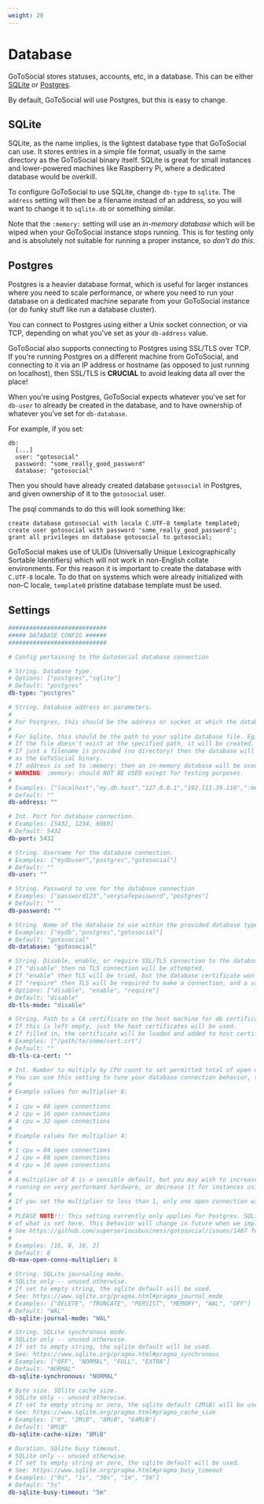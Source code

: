```yaml
---
weight: 20
---
```


# Database

GoToSocial stores statuses, accounts, etc, in a database. This can be either [SQLite](https://sqlite.org/index.html) or [Postgres](https://www.postgresql.org/).

By default, GoToSocial will use Postgres, but this is easy to change.

## SQLite

SQLite, as the name implies, is the lightest database type that GoToSocial can use. It stores entries in a simple file format, usually in the same directory as the GoToSocial binary itself. SQLite is great for small instances and lower-powered machines like Raspberry Pi, where a dedicated database would be overkill.

To configure GoToSocial to use SQLite, change `db-type` to `sqlite`. The `address` setting will then be a filename instead of an address, so you will want to change it to `sqlite.db` or something similar.

Note that the `:memory:` setting will use an *in-memory database* which will be wiped when your GoToSocial instance stops running. This is for testing only and is absolutely not suitable for running a proper instance, so *don't do this*.

## Postgres

Postgres is a heavier database format, which is useful for larger instances where you need to scale performance, or where you need to run your database on a dedicated machine separate from your GoToSocial instance (or do funky stuff like run a database cluster).

You can connect to Postgres using either a Unix socket connection, or via TCP, depending on what you've set as your `db-address` value.

GoToSocial also supports connecting to Postgres using SSL/TLS over TCP. If you're running Postgres on a different machine from GoToSocial, and connecting to it via an IP address or hostname (as opposed to just running on localhost), then SSL/TLS is **CRUCIAL** to avoid leaking data all over the place!

When you're using Postgres, GoToSocial expects whatever you've set for `db-user` to already be created in the database, and to have ownership of whatever you've set for `db-database`.

For example, if you set:

```text
db:
  [...]
  user: "gotosocial"
  password: "some_really_good_password"
  database: "gotosocial"  
```

Then you should have already created database `gotosocial` in Postgres, and given ownership of it to the `gotosocial` user.

The psql commands to do this will look something like:

```psql
create database gotosocial with locale C.UTF-8 template template0;
create user gotosocial with password 'some_really_good_password';
grant all privileges on database gotosocial to gotosocial;
```

GoToSocial makes use of ULIDs (Universally Unique Lexicographically Sortable Identifiers) which will not work in non-English collate environments. For this reason it is important to create the database with `C.UTF-8` locale. To do that on systems which were already initialized with non-C locale, `template0` pristine database template must be used.

## Settings

```yaml
############################
##### DATABASE CONFIG ######
############################

# Config pertaining to the Gotosocial database connection

# String. Database type.
# Options: ["postgres","sqlite"]
# Default: "postgres"
db-type: "postgres"

# String. Database address or parameters.
#
# For Postgres, this should be the address or socket at which the database can be reached.
#
# For Sqlite, this should be the path to your sqlite database file. Eg., /opt/gotosocial/sqlite.db.
# If the file doesn't exist at the specified path, it will be created.
# If just a filename is provided (no directory) then the database will be created in the same directory
# as the GoToSocial binary.
# If address is set to :memory: then an in-memory database will be used (no file).
# WARNING: :memory: should NOT BE USED except for testing purposes.
#
# Examples: ["localhost","my.db.host","127.0.0.1","192.111.39.110",":memory:", "sqlite.db"]
# Default: ""
db-address: ""

# Int. Port for database connection.
# Examples: [5432, 1234, 6969]
# Default: 5432
db-port: 5432

# String. Username for the database connection.
# Examples: ["mydbuser","postgres","gotosocial"]
# Default: ""
db-user: ""

# String. Password to use for the database connection
# Examples: ["password123","verysafepassword","postgres"]
# Default: ""
db-password: ""

# String. Name of the database to use within the provided database type.
# Examples: ["mydb","postgres","gotosocial"]
# Default: "gotosocial"
db-database: "gotosocial"

# String. Disable, enable, or require SSL/TLS connection to the database.
# If "disable" then no TLS connection will be attempted.
# If "enable" then TLS will be tried, but the database certificate won't be checked (for self-signed certs).
# If "require" then TLS will be required to make a connection, and a valid certificate must be presented.
# Options: ["disable", "enable", "require"]
# Default: "disable"
db-tls-mode: "disable"

# String. Path to a CA certificate on the host machine for db certificate validation.
# If this is left empty, just the host certificates will be used.
# If filled in, the certificate will be loaded and added to host certificates.
# Examples: ["/path/to/some/cert.crt"]
# Default: ""
db-tls-ca-cert: ""

# Int. Number to multiply by CPU count to set permitted total of open database connections (in-use and idle).
# You can use this setting to tune your database connection behavior, though most admins won't need to touch it.
#
# Example values for multiplier 8:
#
# 1 cpu = 08 open connections
# 2 cpu = 16 open connections
# 4 cpu = 32 open connections
#
# Example values for multiplier 4:
#
# 1 cpu = 04 open connections
# 2 cpu = 08 open connections
# 4 cpu = 16 open connections
#
# A multiplier of 8 is a sensible default, but you may wish to increase this for instances
# running on very performant hardware, or decrease it for instances using v. slow CPUs.
#
# If you set the multiplier to less than 1, only one open connection will be used regardless of cpu count.
#
# PLEASE NOTE!!: This setting currently only applies for Postgres. SQLite will always use 1 connection regardless
# of what is set here. This behavior will change in future when we implement better SQLITE_BUSY handling.
# See https://github.com/superseriousbusiness/gotosocial/issues/1407 for more details.
#
# Examples: [16, 8, 10, 2]
# Default: 8
db-max-open-conns-multiplier: 8

# String. SQLite journaling mode.
# SQLite only -- unused otherwise.
# If set to empty string, the sqlite default will be used.
# See: https://www.sqlite.org/pragma.html#pragma_journal_mode
# Examples: ["DELETE", "TRUNCATE", "PERSIST", "MEMORY", "WAL", "OFF"]
# Default: "WAL"
db-sqlite-journal-mode: "WAL"

# String. SQLite synchronous mode.
# SQLite only -- unused otherwise.
# If set to empty string, the sqlite default will be used.
# See: https://www.sqlite.org/pragma.html#pragma_synchronous
# Examples: ["OFF", "NORMAL", "FULL", "EXTRA"]
# Default: "NORMAL"
db-sqlite-synchronous: "NORMAL"

# Byte size. SQlite cache size.
# SQLite only -- unused otherwise.
# If set to empty string or zero, the sqlite default (2MiB) will be used.
# See: https://www.sqlite.org/pragma.html#pragma_cache_size
# Examples: ["0", "2MiB", "8MiB", "64MiB"]
# Default: "8MiB"
db-sqlite-cache-size: "8MiB"

# Duration. SQlite busy timeout.
# SQLite only -- unused otherwise.
# If set to empty string or zero, the sqlite default will be used.
# See: https://www.sqlite.org/pragma.html#pragma_busy_timeout
# Examples: ["0s", "1s", "30s", "1m", "5m"]
# Default: "5s"
db-sqlite-busy-timeout: "5m"
```
